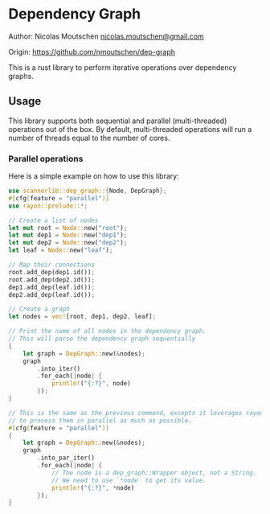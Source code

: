 # Dependency Graph

Author: Nicolas Moutschen <nicolas.moutschen@gmail.com>

Origin: https://github.com/nmoutschen/dep-graph

This is a rust library to perform iterative operations over dependency graphs.

## Usage

This library supports both sequential and parallel (multi-threaded) operations out of the box. By default, multi-threaded operations will run a number of threads equal to the number of cores.

### Parallel operations

Here is a simple example on how to use this library:

```rust
use scannerlib::dep_graph::{Node, DepGraph};
#[cfg(feature = "parallel")]
use rayon::prelude::*;

// Create a list of nodes
let mut root = Node::new("root");
let mut dep1 = Node::new("dep1");
let mut dep2 = Node::new("dep2");
let leaf = Node::new("leaf");

// Map their connections
root.add_dep(dep1.id());
root.add_dep(dep2.id());
dep1.add_dep(leaf.id());
dep2.add_dep(leaf.id());

// Create a graph
let nodes = vec![root, dep1, dep2, leaf];

// Print the name of all nodes in the dependency graph.
// This will parse the dependency graph sequentially
{
    let graph = DepGraph::new(&nodes);
    graph
        .into_iter()
        .for_each(|node| {
            println!("{:?}", node)
        });
}

// This is the same as the previous command, excepts it leverages rayon
// to process them in parallel as much as possible.
#[cfg(feature = "parallel")]
{
    let graph = DepGraph::new(&nodes);
    graph
        .into_par_iter()
        .for_each(|node| {
            // The node is a dep_graph::Wrapper object, not a String.
            // We need to use `*node` to get its value.
            println!("{:?}", *node)
        });
}
```
